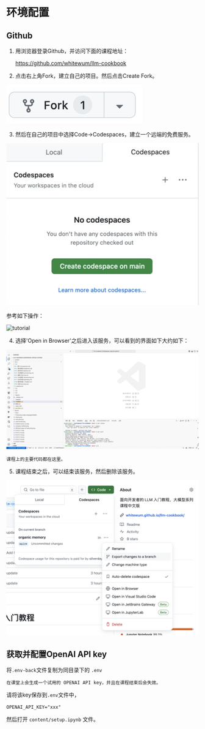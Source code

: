 # 环境配置

## Github

1. 用浏览器登录Github，并访问下面的课程地址：

    https://github.com/whitewum/llm-cookbook

2. 点击右上角Fork，建立自己的项目。然后点击Create Fork。

![Fork](../figures/C0/fork.png)

3. 然后在自己的项目中选择Code->Codespaces，建立一个远端的免费服务。

![Code Spaces](../figures/C0/create-codespace.png)

参考如下操作：

![tutorial](../figures/C0/tutorial.gif)

4. 选择'Open in Browser'之后进入该服务，可以看到的界面如下大约如下：

![Vscode remote](../figures/C0/vscode.png)

    课程上的主要代码都在这里。

5. 课程结束之后，可以结束该服务，然后删除该服务。

![Delete Codespace](../figures/C0/stop-codespace.png)

## 获取并配置OpenAI API key

将`.env-back`文件复制为同目录下的 `.env`

    在课堂上会生成一个试用的 OPENAI API key，并且在课程结束后会失效。

请将该key保存到`.env`文件中，

```
OPENAI_API_KEY="xxx"
```  

然后打开 `content/setup.ipynb` 文件。